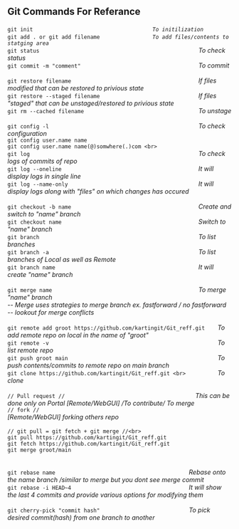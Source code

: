 ## Git Commands For Referance

`git init                                     `   *`To initilization`*<br>
`git add . or git add filename                `   *`To add files/contents to statging area`* <br>
`git status                                                  `*To check status* <br>
`git commit -m "comment"                                     `*To commit* <br>
<br>
`git restore filename                                        `*If files modified that can be restored to privious state* <br>
`git restore --staged filename                               `*If files "staged" that can be unstaged/restored to privious state* <br> 
`git rm --cached filename                                    `*To unstage* <br>
<br>
`git config -l                                               `*To check configuration* <br> 
`git config user.name name`<br>
`git config user.name name(@)somwhere(.)com <br>`
<br>
`git log                                                     `*To check logs of commits of repo*<br>
`git log --oneline                                           `*It will display logs in single line* <br>
`git log --name-only                                         `*It will display logs along with "files" on which changes has occured* <br>
<br>
`git checkout -b name                                        `*Create and switch to "name" branch* <br>
`git checkout name                                           `*Switch to "name" branch*<br>
`git branch                                                  `*To list branches*<br>
`git branch -a                                               `*To list branches of Local as well as Remote* <br>
`git branch name                                             `*It will create "name" branch*<br>
<br>
`git merge name                                              `*To merge "name" branch*<br>
-- *Merge uses strategies to merge branch ex. fastforward / no fastforward* <br> 
-- *lookout for merge conflicts* <br>
<br>
`git remote add groot https://github.com/kartingit/Git_reff.git    `*To add remote repo on local in the name of "groot"* <br>
`git remote -v                                                     `*To list remote repo* <br> 
`git push groot main                                               `*To push contents/commits to remote repo on main branch* <br>
`git clone https://github.com/kartingit/Git_reff.git <br>          `*To clone* <br>
<br>
`// Pull request //                                         `*This can be done only on Portal [Remote/WebGUI] /To contribute/ To merge* <br>
`// fork //                                                 `*[Remote/WebGUI] forking others repo* <br>
<br>
`// git pull = git fetch + git merge //<br>`
<br>
`git pull https://github.com/kartingit/Git_reff.git` <br>
`git fetch https://github.com/kartingit/Git_reff.git` <br>
`git merge groot/main`<br>
<br>                    
`git rebase name                                          `*Rebase onto the name branch /similar to merge but you dont see merge commit*<br> 
`git rebase -i HEAD~4                                     `*It will show the last 4 commits and provide various options for modifying them*<br>
<br>
`git cherry-pick "commit hash"                            `*To pick desired commit(hash) from one branch to another*<br>


 
 
